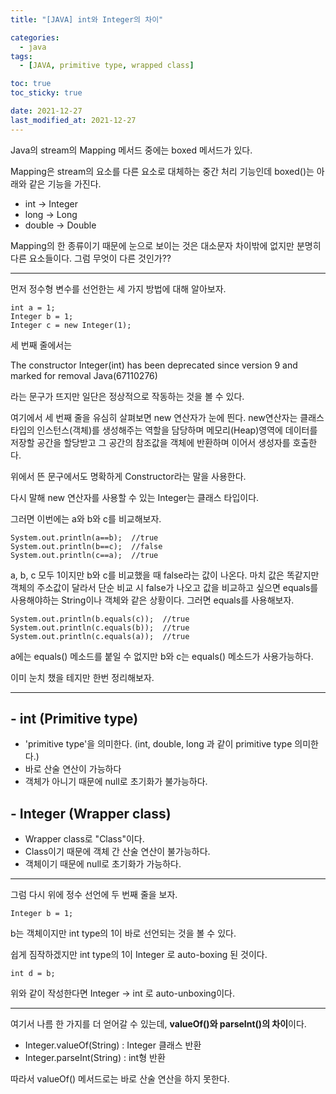 ```yaml
---
title: "[JAVA] int와 Integer의 차이"

categories:
  - java
tags:
  - [JAVA, primitive type, wrapped class]

toc: true
toc_sticky: true

date: 2021-12-27
last_modified_at: 2021-12-27
---
```


Java의 stream의 Mapping 메서드 중에는 boxed 메서드가 있다.

Mapping은 stream의 요소를 다른 요소로 대체하는 중간 처리 기능인데 boxed()는 아래와 같은 기능을 가진다.

- int -> Integer
- long -> Long
- double -> Double

Mapping의 한 종류이기 때문에 눈으로 보이는 것은 대소문자 차이밖에 없지만 분명히 다른 요소들이다. 그럼 무엇이 다른 것인가??

---

먼저 정수형 변수를 선언한는 세 가지 방법에 대해 알아보자.

```
int a = 1;
Integer b = 1;
Integer c = new Integer(1);
```

세 번째 줄에서는

The constructor Integer(int) has been deprecated since version 9 and marked for removal Java(67110276)

라는 문구가 뜨지만 일단은 정상적으로 작동하는 것을 볼 수 있다.

여기에서 세 번째 줄을 유심히 살펴보면 new 연산자가 눈에 띈다. new연산자는 클래스 타입의 인스턴스(객체)를 생성해주는 역할을 담당하며 메모리(Heap)영역에 데이터를 저장할 공간을 할당받고 그 공간의 참조값을 객체에 반환하며 이어서 생성자를 호출한다.

위에서 뜬 문구에서도 명확하게 Constructor라는 말을 사용한다.

다시 말해 new 연산자를 사용할 수 있는 Integer는 클래스 타입이다.

그러면 이번에는 a와 b와 c를 비교해보자.

```
System.out.println(a==b);  //true
System.out.println(b==c);  //false
System.out.println(c==a);  //true
```

a, b, c 모두 1이지만 b와 c를 비교했을 때 false라는 값이 나온다. 마치 값은 똑같지만 객체의 주소값이 달라서 단순 비교 시 false가 나오고 값을 비교하고 싶으면 equals를 사용해야하는 String이나 객체와 같은 상황이다. 그러면 equals를 사용해보자.

```
System.out.println(b.equals(c));  //true
System.out.println(c.equals(b));  //true
System.out.println(c.equals(a));  //true
```

a에는 equals() 메소드를 붙일 수 없지만 b와 c는 equals() 메소드가 사용가능하다.

이미 눈치 챘을 테지만 한번 정리해보자.

---

## **\- int (Primitive type)**

- 'primitive type'을 의미한다. (int, double, long 과 같이 primitive type 의미한다.)
- 바로 산술 연산이 가능하다
- 객체가 아니기 때문에 null로 초기화가 불가능하다.

## **\- Integer (Wrapper class)**

- Wrapper class로 "Class"이다.
- Class이기 때문에 객체 간 산술 연산이 불가능하다.
- 객체이기 때문에 null로 초기화가 가능하다.

---

그럼 다시 위에 정수 선언에 두 번째 줄을 보자.

```
Integer b = 1;
```

b는 객체이지만 int type의 1이 바로 선언되는 것을 볼 수 있다.

쉽게 짐작하겠지만 int type의 1이 Integer 로 auto-boxing 된 것이다.

```
int d = b;
```

위와 같이 작성한다면 Integer -> int 로 auto-unboxing이다.

---

여기서 나름 한 가지를 더 얻어갈 수 있는데, **valueOf()와 parseInt()의 차이**이다.

- Integer.valueOf(String) : Integer 클래스 반환
- Integer.parseInt(String) : int형 반환

따라서 valueOf() 메서드로는 바로 산술 연산을 하지 못한다.
